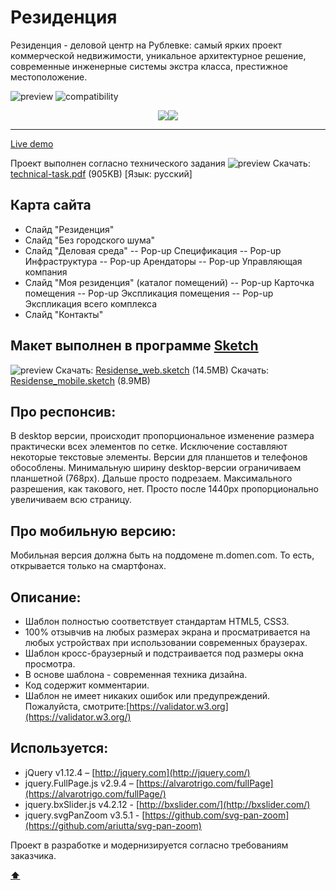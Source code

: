 # <a name='top'>Резиденция</a>

Резиденция - деловой центр на Рублевке: самый ярких проект коммерческой недвижимости, уникальное архитектурное решение, современные инженерные системы экстра класса, престижное местоположение.

![preview](https://amaster.eu/demo/Residence/img/intro.jpg)
![compatibility](https://amaster.eu/demo/img/compatible-3.jpg)

<p align="center">
  <a href="https://github.com/Amaster-eu/Residence"><img src="https://amaster.eu/demo/img/en-language-inactive.png" /></a><a href="https://github.com/Amaster-eu/Residence/blob/dev/README_RU.md#top"><img src="https://amaster.eu/demo/img/ru-language-active.png" /></a>
</p>

---

[Live demo](https://amaster.eu/demo/Residence/)

Проект выполнен согласно технического задания
![preview](https://amaster.eu/demo/Residence/img/tt-pdf.jpg)
Скачать: [technical-task.pdf](https://amaster.eu/demo/Residence/pdf/technical-task.pdf) (905KB) [Язык: русский]

## Карта сайта
- Слайд "Резиденция"
- Слайд "Без городского шума"
- Слайд "Деловая среда"
-- Pop-up Спецификация
-- Pop-up Инфраструктура
-- Pop-up Арендаторы
-- Pop-up Управляющая компания
- Слайд "Моя резиденция" (каталог помещений)
-- Pop-up Карточка помещения
-- Pop-up Экспликация помещения
-- Pop-up Экспликация всего комплекса
- Слайд "Контакты"

## Макет выполнен в программе [Sketch](https://www.sketchapp.com/)
![preview](https://amaster.eu/demo/Residence/img/tt-sketch.jpg)
Скачать: [Residense_web.sketch](https://amaster.eu/demo/Residence/sketch/Residense_web.sketch) (14.5MB)
Скачать: [Residense_mobile.sketch](https://amaster.eu/demo/Residence/sketch/Residense_mobile.sketch) (8.9MB)

## Про респонсив:
В desktop версии, происходит пропорциональное изменение размера практически всех элементов по сетке. Исключение составляют некоторые текстовые элементы. Версии для планшетов и телефонов обособлены. Минимальную ширину desktop-версии ограничиваем планшетной (768px). Дальше просто подрезаем. Максимального разрешения, как такового, нет. Просто после 1440px пропорционально увеличиваем всю страницу.

## Про мобильную версию:
Мобильная версия должна быть на поддомене m.domen.com. То есть, открывается только на смартфонах.

## Описание:
- Шаблон полностью соответствует стандартам HTML5, CSS3.
- 100% отзывчив на любых размерах экрана и просматривается на любых устройствах при использовании современных браузерах.
- Шаблон кросс-браузерный и подстраивается под размеры окна просмотра.
- В основе шаблона - современная техника дизайна.
- Код содержит комментарии.
- Шаблон не имеет никаких ошибок или предупреждений. Пожалуйста, смотрите:[https://validator.w3.org](https://validator.w3.org/)

## Используется:
- jQuery v1.12.4 – [http://jquery.com](http://jquery.com/) 
- jquery.FullPage.js v2.9.4 – [https://alvarotrigo.com/fullPage](https://alvarotrigo.com/fullPage/)
- jquery.bxSlider.js v4.2.12 - [http://bxslider.com/](http://bxslider.com/)
- jquery.svgPanZoom v3.5.1 - [https://github.com/svg-pan-zoom](https://github.com/ariutta/svg-pan-zoom)

Проект в разработке и модернизируется согласно требованиям заказчика.

**[⬆](#top)**

